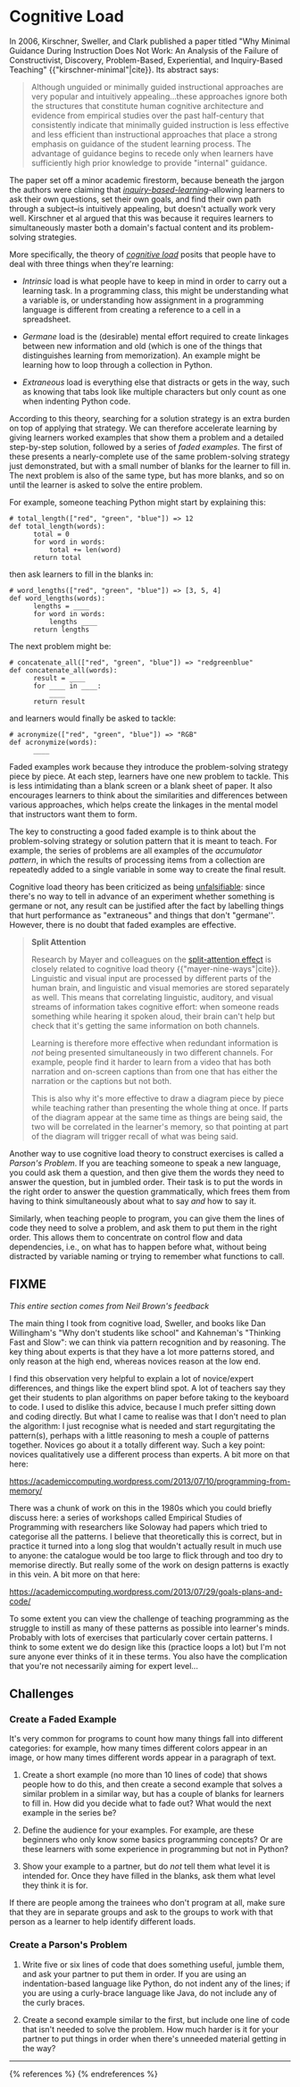 # Cognitive Load

In 2006, Kirschner, Sweller, and Clark published a paper titled "Why
Minimal Guidance During Instruction Does Not Work: An Analysis of the
Failure of Constructivist, Discovery, Problem-Based, Experiential, and
Inquiry-Based Teaching" {{"kirschner-minimal"|cite}}. Its abstract
says:

> Although unguided or minimally guided instructional approaches are
> very popular and intuitively appealing…these approaches ignore both
> the structures that constitute human cognitive architecture and
> evidence from empirical studies over the past half-century that
> consistently indicate that minimally guided instruction is less
> effective and less efficient than instructional approaches that
> place a strong emphasis on guidance of the student learning
> process. The advantage of guidance begins to recede only when
> learners have sufficiently high prior knowledge to provide
> "internal" guidance.

The paper set off a minor academic firestorm, because beneath the
jargon the authors were claiming that
*[inquiry-based-learning][wikipedia-inquiry]*–allowing learners to ask
their own questions, set their own goals, and find their own path
through a subject–is intuitively appealing, but doesn't actually work
very well. Kirschner et al argued that this was because it requires
learners to simultaneously master both a domain's factual content and
its problem-solving strategies.

More specifically, the theory of *[cognitive
load][wikipedia-cognitive-load]* posits that people have to deal with
three things when they're learning:

*   *Intrinsic* load is what people have to keep in mind in order to
    carry out a learning task.  In a programming class, this might be
    understanding what a variable is, or understanding how assignment in
    a programming language is different from creating a reference to a
    cell in a spreadsheet.

*   *Germane* load is the (desirable) mental effort required to
    create linkages between new information and old (which is one of the
    things that distinguishes learning from memorization).  An example
    might be learning how to loop through a collection in Python.

*   *Extraneous* load is everything else that distracts or gets in
    the way, such as knowing that tabs look like multiple characters but
    only count as one when indenting Python code.

According to this theory, searching for a solution strategy is an
extra burden on top of applying that strategy. We can therefore
accelerate learning by giving learners worked examples that show them
a problem and a detailed step-by-step solution, followed by a series
of *faded examples*. The first of these presents a
nearly-complete use of the same problem-solving strategy just
demonstrated, but with a small number of blanks for the learner to
fill in. The next problem is also of the same type, but has more
blanks, and so on until the learner is asked to solve the entire
problem.

For example, someone teaching Python might start by explaining this:

~~~
# total_length(["red", "green", "blue"]) => 12
def total_length(words):
      total = 0
      for word in words:
          total += len(word)
      return total
~~~

then ask learners to fill in the blanks in:

~~~
# word_lengths(["red", "green", "blue"]) => [3, 5, 4]
def word_lengths(words):
      lengths = ____
      for word in words:
          lengths ____
      return lengths
~~~

The next problem might be:

~~~
# concatenate_all(["red", "green", "blue"]) => "redgreenblue"
def concatenate_all(words):
      result = ____
      for ____ in ____:
          ____
      return result
~~~

and learners would finally be asked to tackle:

~~~
# acronymize(["red", "green", "blue"]) => "RGB"
def acronymize(words):
      ____
~~~

Faded examples work because they introduce the problem-solving
strategy piece by piece. At each step, learners have one new problem
to tackle.  This is less intimidating than a blank screen or a blank
sheet of paper.  It also encourages learners to think about the
similarities and differences between various approaches, which helps
create the linkages in the mental model that instructors want them to
form.

The key to constructing a good faded example is to think about the
problem-solving strategy or solution pattern that it is meant to
teach.  For example, the series of problems are all examples of the
*accumulator pattern*, in which the results of processing items
from a collection are repeatedly added to a single variable in some way
to create the final result.

Cognitive load theory has been criticized as being
[unfalsifiable][cognitive-load-unfalsifiable]: since there's no way to
tell in advance of an experiment whether something is germane or not,
any result can be justified after the fact by labelling things that
hurt performance as "extraneous" and things that don't "germane''.
However, there is no doubt that faded examples are effective.

> **Split Attention**
> 
> Research by Mayer and colleagues on the [split-attention
> effect][wikipedia-split-attention] is closely related to cognitive
> load theory {{"mayer-nine-ways"|cite}}.  Linguistic and visual
> input are processed by different parts of the human brain, and
> linguistic and visual memories are stored separately as well. This
> means that correlating linguistic, auditory, and visual streams of
> information takes cognitive effort: when someone reads something
> while hearing it spoken aloud, their brain can't help but check that
> it's getting the same information on both channels.
> 
> Learning is therefore more effective when redundant information is
> *not* being presented simultaneously in two different channels. For
> example, people find it harder to learn from a video that has both
> narration and on-screen captions than from one that has either the
> narration or the captions but not both.
> 
> This is also why it's more effective to draw a diagram piece by piece
> while teaching rather than presenting the whole thing at once.  If
> parts of the diagram appear at the same time as things are being said,
> the two will be correlated in the learner's memory, so that pointing
> at part of the diagram will trigger recall of what was being said.

Another way to use cognitive load theory to construct exercises is
called a *Parson's Problem*.  If you are teaching someone to
speak a new language, you could ask them a question, and then give
them the words they need to answer the question, but in jumbled
order.  Their task is to put the words in the right order to answer
the question grammatically, which frees them from having to think
simultaneously about what to say *and* how to say it.

Similarly, when teaching people to program, you can give them the
lines of code they need to solve a problem, and ask them to put them
in the right order.  This allows them to concentrate on control flow
and data dependencies, i.e., on what has to happen before what,
without being distracted by variable naming or trying to remember what
functions to call.

## FIXME

*This entire section comes from Neil Brown's feedback*

The main thing I took from cognitive load, Sweller, and books like Dan
Willingham's "Why don't students like school" and Kahneman's "Thinking
Fast and Slow": we can think via pattern recognition and by reasoning.
The key thing about experts is that they have a lot more patterns
stored, and only reason at the high end, whereas novices reason at the
low end.

I find this observation very helpful to explain a lot of novice/expert
differences, and things like the expert blind spot.  A lot of teachers
say they get their students to plan algorithms on paper before taking
to the keyboard to code.  I used to dislike this advice, because I
much prefer sitting down and coding directly.  But what I came to
realise was that I don't need to plan the algorithm: I just recognise
what is needed and start regurgitating the pattern(s), perhaps with a
little reasoning to mesh a couple of patterns together.  Novices go
about it a totally different way.  Such a key point: novices
qualitatively use a different process than experts.  A bit more on
that here:

https://academiccomputing.wordpress.com/2013/07/10/programming-from-memory/

There was a chunk of work on this in the 1980s which you could briefly
discuss here: a series of workshops called Empirical Studies of
Programming with researchers like Soloway had papers which tried to
categorise all the patterns.  I believe that theoretically this is
correct, but in practice it turned into a long slog that wouldn't
actually result in much use to anyone: the catalogue would be too
large to flick through and too dry to memorise directly.  But really
some of the work on design patterns is exactly in this vein.  A bit
more on that here:

https://academiccomputing.wordpress.com/2013/07/29/goals-plans-and-code/

To some extent you can view the challenge of teaching programming as
the struggle to instill as many of these patterns as possible into
learner's minds.  Probably with lots of exercises that particularly
cover certain patterns.  I think to some extent we do design like this
(practice loops a lot) but I'm not sure anyone ever thinks of it in
these terms.  You also have the complication that you're not
necessarily aiming for expert level...

## Challenges

### Create a Faded Example

It's very common for programs to count how many things fall into
different categories: for example, how many times different colors
appear in an image, or how many times different words appear in a
paragraph of text.

1.  Create a short example (no more than 10 lines of code) that shows
    people how to do this, and then create a second example that solves
    a similar problem in a similar way, but has a couple of blanks for
    learners to fill in.  How did you decide what to fade out?  What
    would the next example in the series be?

1.  Define the audience for your examples. For example, are these
    beginners who only know some basics programming concepts? Or are
    these learners with some experience in programming but not in
    Python?

1.  Show your example to a partner, but do *not* tell them what
    level it is intended for.  Once they have filled in the blanks, ask
    them what level they think it is for.

If there are people among the trainees who don't program at all, make
sure that they are in separate groups and ask to the groups to work
with that person as a learner to help identify different loads.

### Create a Parson's Problem

1.  Write five or six lines of code that does something useful, jumble
    them, and ask your partner to put them in order.  If you are using
    an indentation-based language like Python, do not indent any of the
    lines; if you are using a curly-brace language like Java, do not
    include any of the curly braces.

1.  Create a second example similar to the first, but include one line
    of code that isn't needed to solve the problem.  How much harder is
    it for your partner to put things in order when there's unneeded
    material getting in the way?

----

{% references %} {% endreferences %}

[cognitive-load-unfalsifiable]: https://edtechdev.wordpress.com/2009/11/16/cognitive-load-theory-failure/
[wikipedia-cognitive-load]: https://en.wikipedia.org/wiki/Cognitive_load
[wikipedia-inquiry]: https://en.wikipedia.org/wiki/Inquiry-based_learning
[wikipedia-split-attention]: https://en.wikipedia.org/wiki/Split_attention_effect
